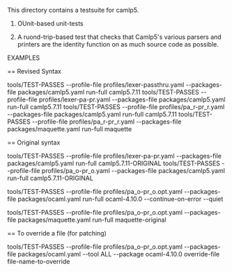 
This directory contains a testsuite for camlp5.

1. OUnit-based unit-tests

2. A ruond-trip-based test that checks that Camlp5's various parsers
and printers are the identity function on as much source code as
possible.

EXAMPLES

== Revised Syntax

tools/TEST-PASSES --profile-file profiles/lexer-passthru.yaml --packages-file packages/camlp5.yaml run-full camlp5.7.11
tools/TEST-PASSES --profile-file profiles/lexer-pa-pr.yaml --packages-file packages/camlp5.yaml run-full camlp5.7.11
tools/TEST-PASSES --profile-file profiles/pa_r-pr_r.yaml --packages-file packages/camlp5.yaml run-full camlp5.7.11
tools/TEST-PASSES --profile-file profiles/pa_r-pr_r.yaml --packages-file packages/maquette.yaml run-full maquette


== Original syntax

tools/TEST-PASSES --profile-file profiles/lexer-pa-pr.yaml --packages-file packages/camlp5.yaml run-full camlp5.7.11-ORIGINAL
tools/TEST-PASSES --profile-file profiles/pa_o-pr_o.yaml --packages-file packages/camlp5.yaml run-full camlp5.7.11-ORIGINAL

tools/TEST-PASSES --profile-file profiles/pa_o-pr_o.opt.yaml --packages-file packages/ocaml.yaml run-full ocaml-4.10.0 --continue-on-error --quiet

tools/TEST-PASSES --profile-file profiles/pa_o-pr_o.opt.yaml --packages-file packages/maquette.yaml run-full maquette-original

== To override a file (for patching)

tools/TEST-PASSES --profile-file profiles/pa_o-pr_o.opt.yaml --packages-file packages/ocaml.yaml --tool ALL --package ocaml-4.10.0 override-file file-name-to-override
